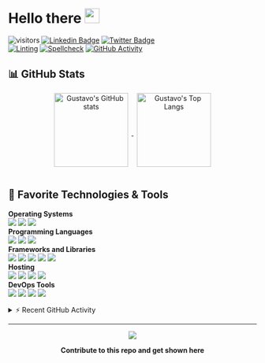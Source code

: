 # Hello there <img src="https://media.giphy.com/media/hvRJCLFzcasrR4ia7z/giphy.gif" width="30px">

![visitors](https://visitor-badge.laobi.icu/badge?page_id=gustavovalverde.gustavovalverde)
[![Linkedin Badge](https://img.shields.io/badge/-gustavovalverde-blue?style=flat&logo=Linkedin&logoColor=white&link=https://www.linkedin.com/in/gustavovalverde/)](https://www.linkedin.com/in/gustavovalverde/)
[![Twitter Badge](https://img.shields.io/badge/-@gustavovalverde-000000?style=flat&labelColor=000000&logo=x&logoColor=white&link=https://twitter.com/gustavovalverde)](https://twitter.com/intent/follow?original_referer=https%3A%2F%2Fgithub.com%2Fgustavovalverder&screen_name=gustavovalverde)
<br>
[![Linting](https://github.com/gustavovalverde/gustavovalverde/actions/workflows/lint.yaml/badge.svg)](https://github.com/gustavovalverde/gustavovalverde/actions/workflows/lint.yaml)
[![Spellcheck](https://github.com/gustavovalverde/gustavovalverde/actions/workflows/spellcheck.yaml/badge.svg)](https://github.com/gustavovalverde/gustavovalverde/actions/workflows/spellcheck.yaml)
[![GitHub Activity](https://github.com/gustavovalverde/gustavovalverde/actions/workflows/update-activity.yaml/badge.svg)](https://github.com/gustavovalverde/gustavovalverde/actions/workflows/update-activity.yaml)

## 📊 GitHub Stats

<div align="center">
  <a href="https://github.com/anuraghazra/github-readme-stats">
    <img align="center" height="150px" style="margin:0px 7px 15px 7px;" src="https://github-readme-stats.vercel.app/api?username=gustavovalverde&count_private=true&show_icons=true&include_all_commits=true" alt="Gustavo's GitHub stats" />
  </a>

  <a href="https://github.com/anuraghazra/github-readme-stats">
    <img align="center" height="150px" style="margin:0px 7px 15px 7px;" src="https://github-readme-stats.vercel.app/api/top-langs/?username=gustavovalverde&layout=compact&langs_count=8" alt="Gustavo's Top Langs" />
  </a>
</div>

## 🔧 Favorite Technologies & Tools

**Operating Systems**<br>
![](https://img.shields.io/badge/-Debian-informational?style=flat&logo=debian&logoColor=white&color=A81D33)
![](https://img.shields.io/badge/-Linux-informational?style=flat&logo=linux&logoColor=white&color=FCC624)
![](https://img.shields.io/badge/-MacOS-informational?style=flat&logo=macos&logoColor=white&color=000000)
<br>
**Programming Languages**<br>
![](https://img.shields.io/badge/-Python-informational?style=flat&logo=python&logoColor=white&color=3776AB)
![](https://img.shields.io/badge/-TypeScript-informational?style=flat&logo=typescript&logoColor=white&color=3178C6)
![](https://img.shields.io/badge/-GNU_Bash-informational?style=flat&logo=gnu-bash&logoColor=white&color=4EAA25)
<br>
**Frameworks and Libraries**<br>
![](https://img.shields.io/badge/-Next.js-informational?style=flat&logo=next.js&logoColor=white&color=000000)
![](https://img.shields.io/badge/-NestJS-informational?style=flat&logo=nestjs&logoColor=white&color=EA2845)
![](https://img.shields.io/badge/-Odoo-informational?style=flat&logo=odoo&logoColor=white&color=714B67)
![](https://img.shields.io/badge/-Django-informational?style=flat&logo=django&logoColor=white&color=092E20)
![](https://img.shields.io/badge/-Material-informational?style=flat&logo=material-design&logoColor=white&color=757575)
<br>
**Hosting**<br>
![](https://img.shields.io/badge/-Google_Cloud_Platform-informational?style=flat&logo=google-cloud&logoColor=white&color=2496ED)
![](https://img.shields.io/badge/-Amazon_Web_Services-informational?style=flat&logo=amazon-web-services&logoColor=white&color=232F3E)
![](https://img.shields.io/badge/-OVH-informational?style=flat&logo=ovh&logoColor=white&color=123F6D)
![](https://img.shields.io/badge/-Vercel-informational?style=flat&logo=vercel&logoColor=white&color=000000)
<br>
**DevOps Tools**<br>
![](https://img.shields.io/badge/-Github_Actions-informational?style=flat&logo=github-actions&logoColor=white&color=2088FF)
![](https://img.shields.io/badge/-Docker-informational?style=flat&logo=docker&logoColor=white&color=2496ED)
![](https://img.shields.io/badge/-Terraform-informational?style=flat&logo=terraform&logoColor=white&color=7B42BC)
![](https://img.shields.io/badge/-Kubernetes-informational?style=flat&logo=kubernetes&logoColor=white&color=326CE5)
<br>

<details>
  <summary>⚡ Recent GitHub Activity</summary>
<div>
<a href="https://github.com/ashutosh00710/github-readme-activity-graph"><img style="margin:15px 7px 15px 7px;" src="https://github-readme-activity-graph.vercel.app/graph?username=GustavoValverde&bg_color=1F222E&color=F8D866&line=F85D7F&point=FFFFFF&hide_border=true" alt="GustavoValverde's Activity Graph" /></a>
</div>

<!--START_SECTION:activity-->
1. 💪 Opened PR [#9582](https://github.com/ZcashFoundation/zebra/pull/9582) in [ZcashFoundation/zebra](https://github.com/ZcashFoundation/zebra)
2. ❌ Closed PR [#9571](https://github.com/ZcashFoundation/zebra/pull/9571) in [ZcashFoundation/zebra](https://github.com/ZcashFoundation/zebra)
3. 🗣 Commented on [#9571](https://github.com/ZcashFoundation/zebra/pull/9571#issuecomment-2935349550) in [ZcashFoundation/zebra](https://github.com/ZcashFoundation/zebra)
4. 💪 Opened PR [#9575](https://github.com/ZcashFoundation/zebra/pull/9575) in [ZcashFoundation/zebra](https://github.com/ZcashFoundation/zebra)
5. 🎉 Merged PR [#9573](https://github.com/ZcashFoundation/zebra/pull/9573) in [ZcashFoundation/zebra](https://github.com/ZcashFoundation/zebra)
6. 💪 Opened PR [#9573](https://github.com/ZcashFoundation/zebra/pull/9573) in [ZcashFoundation/zebra](https://github.com/ZcashFoundation/zebra)
7. 💪 Opened PR [#9571](https://github.com/ZcashFoundation/zebra/pull/9571) in [ZcashFoundation/zebra](https://github.com/ZcashFoundation/zebra)
8. 🗣 Commented on [#334](https://github.com/zingolabs/zaino/pull/334#issuecomment-2933504687) in [zingolabs/zaino](https://github.com/zingolabs/zaino)
9. 🚀 Published release [3.1.0](https://github.com/indexa-git/pyazul/releases/tag/3.1.0) in [indexa-git/pyazul](https://github.com/indexa-git/pyazul)
10. 🚀 Published release [3.1.0](https://github.com/indexa-git/pyazul/releases/tag/3.1.0) in [indexa-git/pyazul](https://github.com/indexa-git/pyazul)
<!--END_SECTION:activity-->

</details>

---

<div align="center">

<a href = "https://github.com/gustavovalverde/gustavovalverde/graphs/contributors">
<img src = "https://contrib.rocks/image?repo=gustavovalverde/gustavovalverde"/>
</a>

**Contribute to this repo and get shown here**

</div>
